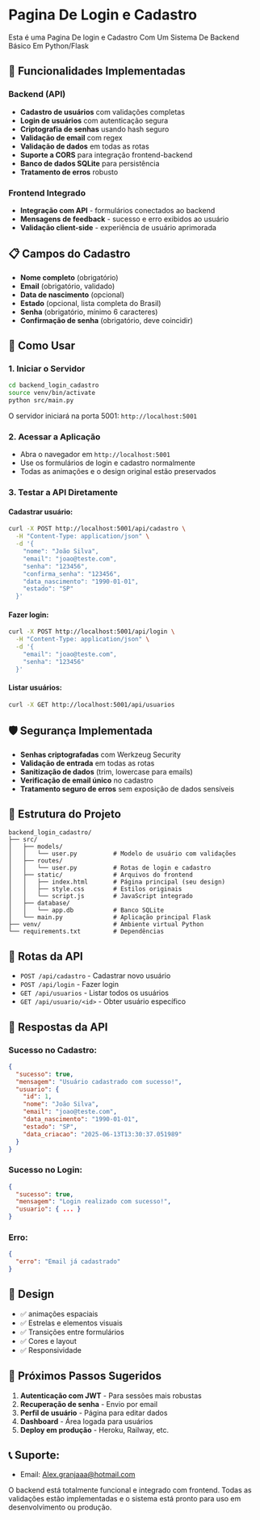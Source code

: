 # Pagina De Login e Cadastro

Esta é uma Pagina De login e Cadastro Com Um Sistema De Backend Básico Em Python/Flask

## 🚀 Funcionalidades Implementadas

### Backend (API)
- **Cadastro de usuários** com validações completas
- **Login de usuários** com autenticação segura
- **Criptografia de senhas** usando hash seguro
- **Validação de email** com regex
- **Validação de dados** em todas as rotas
- **Suporte a CORS** para integração frontend-backend
- **Banco de dados SQLite** para persistência
- **Tratamento de erros** robusto

### Frontend Integrado
- **Integração com API** - formulários conectados ao backend
- **Mensagens de feedback** - sucesso e erro exibidos ao usuário
- **Validação client-side** - experiência de usuário aprimorada

## 📋 Campos do Cadastro

- **Nome completo** (obrigatório)
- **Email** (obrigatório, validado)
- **Data de nascimento** (opcional)
- **Estado** (opcional, lista completa do Brasil)
- **Senha** (obrigatório, mínimo 6 caracteres)
- **Confirmação de senha** (obrigatório, deve coincidir)

## 🔧 Como Usar

### 1. Iniciar o Servidor
```bash
cd backend_login_cadastro
source venv/bin/activate
python src/main.py
```

O servidor iniciará na porta 5001: `http://localhost:5001`

### 2. Acessar a Aplicação
- Abra o navegador em `http://localhost:5001`
- Use os formulários de login e cadastro normalmente
- Todas as animações e o design original estão preservados

### 3. Testar a API Diretamente

#### Cadastrar usuário:
```bash
curl -X POST http://localhost:5001/api/cadastro \
  -H "Content-Type: application/json" \
  -d '{
    "nome": "João Silva",
    "email": "joao@teste.com",
    "senha": "123456",
    "confirma_senha": "123456",
    "data_nascimento": "1990-01-01",
    "estado": "SP"
  }'
```

#### Fazer login:
```bash
curl -X POST http://localhost:5001/api/login \
  -H "Content-Type: application/json" \
  -d '{
    "email": "joao@teste.com",
    "senha": "123456"
  }'
```

#### Listar usuários:
```bash
curl -X GET http://localhost:5001/api/usuarios
```

## 🛡️ Segurança Implementada

- **Senhas criptografadas** com Werkzeug Security
- **Validação de entrada** em todas as rotas
- **Sanitização de dados** (trim, lowercase para emails)
- **Verificação de email único** no cadastro
- **Tratamento seguro de erros** sem exposição de dados sensíveis

## 📁 Estrutura do Projeto

```
backend_login_cadastro/
├── src/
│   ├── models/
│   │   └── user.py          # Modelo de usuário com validações
│   ├── routes/
│   │   └── user.py          # Rotas de login e cadastro
│   ├── static/              # Arquivos do frontend
│   │   ├── index.html       # Página principal (seu design)
│   │   ├── style.css        # Estilos originais
│   │   └── script.js        # JavaScript integrado
│   ├── database/
│   │   └── app.db           # Banco SQLite
│   └── main.py              # Aplicação principal Flask
├── venv/                    # Ambiente virtual Python
└── requirements.txt         # Dependências
```

## 🔄 Rotas da API

- `POST /api/cadastro` - Cadastrar novo usuário
- `POST /api/login` - Fazer login
- `GET /api/usuarios` - Listar todos os usuários
- `GET /api/usuario/<id>` - Obter usuário específico

## 📝 Respostas da API

### Sucesso no Cadastro:
```json
{
  "sucesso": true,
  "mensagem": "Usuário cadastrado com sucesso!",
  "usuario": {
    "id": 1,
    "nome": "João Silva",
    "email": "joao@teste.com",
    "data_nascimento": "1990-01-01",
    "estado": "SP",
    "data_criacao": "2025-06-13T13:30:37.051989"
  }
}
```

### Sucesso no Login:
```json
{
  "sucesso": true,
  "mensagem": "Login realizado com sucesso!",
  "usuario": { ... }
}
```

### Erro:
```json
{
  "erro": "Email já cadastrado"
}
```

## 🎨 Design

- ✅ animações espaciais
- ✅ Estrelas e elementos visuais 
- ✅ Transições entre formulários
- ✅ Cores e layout
- ✅ Responsividade 

## 🚀 Próximos Passos Sugeridos

1. **Autenticação com JWT** - Para sessões mais robustas
2. **Recuperação de senha** - Envio por email
3. **Perfil de usuário** - Página para editar dados
4. **Dashboard** - Área logada para usuários
5. **Deploy em produção** - Heroku, Railway, etc.

## 📞 Suporte: 
- Email: Alex.granjaaa@hotmail.com 

O backend está totalmente funcional e integrado com frontend. Todas as validações estão implementadas e o sistema está pronto para uso em desenvolvimento ou produção.

